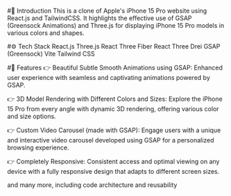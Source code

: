 #🤖 Introduction
This is a clone of Apple's iPhone 15 Pro website using React.js and TailwindCSS. It highlights the effective use of GSAP (Greensock Animations) and Three.js for displaying iPhone 15 Pro models in various colors and shapes.

#⚙️ Tech Stack
React.js
Three.js
React Three Fiber
React Three Drei
GSAP (Greensock)
Vite
Tailwind CSS

#🔋 Features
👉 Beautiful Subtle Smooth Animations using GSAP: Enhanced user experience with seamless and captivating animations powered by GSAP.

👉 3D Model Rendering with Different Colors and Sizes: Explore the iPhone 15 Pro from every angle with dynamic 3D rendering, offering various color and size options.

👉 Custom Video Carousel (made with GSAP): Engage users with a unique and interactive video carousel developed using GSAP for a personalized browsing experience.

👉 Completely Responsive: Consistent access and optimal viewing on any device with a fully responsive design that adapts to different screen sizes.

and many more, including code architecture and reusability

